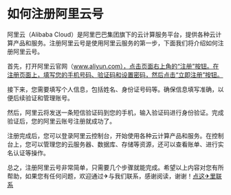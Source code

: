 # 如何注册阿里云号

阿里云（Alibaba Cloud）是阿里巴巴集团旗下的云计算服务平台，提供各种云计算产品和服务。注册阿里云号是使用阿里云服务的第一步，下面我们将介绍如何注册阿里云号。

首先，打开阿里云官网（www.aliyun.com），点击页面右上角的“注册”按钮。在注册页面上，填写您的手机号码、验证码和设置密码，然后点击“立即注册”按钮。

接下来，您需要填写个人信息，包括姓名、身份证号码等。确保信息填写准确，以便后续验证和管理账号。

然后，阿里云将发送一条短信验证码到您的手机，输入验证码进行身份验证。完成验证后，您的阿里云账号注册就成功了。

注册完成后，您可以登录阿里云控制台，开始使用各种云计算产品和服务。在控制台上，您可以管理您的云服务器、数据库、存储等资源，还可以查看账单、进行实名认证等操作。

总之，注册阿里云号非常简单，只需要几个步骤就能完成。希望以上内容对您有所帮助，如果您有任何问题，欢迎通过✈与我们联系，感谢阅读，谢谢！[点这✈里联系](https://w.k02.cc)